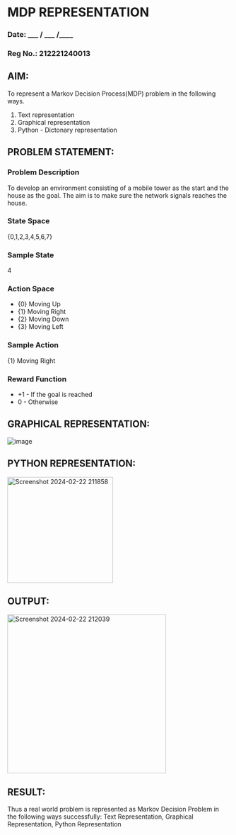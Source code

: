 # MDP REPRESENTATION
### Date:  ___ / ___ /____
### Reg No.: 212221240013
## AIM:
To represent a Markov Decision Process(MDP) problem in the following ways.

1. Text representation
2. Graphical representation
3. Python - Dictonary representation

## PROBLEM STATEMENT:

### Problem Description
To develop an environment consisting of a mobile tower as the start and the house as the goal. The aim is to make sure the network signals reaches the house.

### State Space
{0,1,2,3,4,5,6,7}

### Sample State
4

### Action Space
* {0} Moving Up
* {1} Moving Right
* {2} Moving Down
* {3} Moving Left

### Sample Action
{1} Moving Right

### Reward Function
* +1 - If the goal is reached
* 0 - Otherwise

## GRAPHICAL REPRESENTATION:
![image](https://github.com/Dhanireddy-Amarnthreddy/mdp-representation/assets/94165103/6766f547-7e5a-4f3b-889a-9b066143e1c4)



## PYTHON REPRESENTATION:
<img width="239" alt="Screenshot 2024-02-22 211858" src="https://github.com/Dhanireddy-Amarnthreddy/mdp-representation/assets/94165103/d7cc26ed-dc16-4ed6-b1f0-da4873a6d0f2">



## OUTPUT:
<img width="359" alt="Screenshot 2024-02-22 212039" src="https://github.com/Dhanireddy-Amarnthreddy/mdp-representation/assets/94165103/175cf937-f244-4125-92a0-0749b125c8e4">



## RESULT:
Thus a real world problem is represented as Markov Decision Problem in the following ways successfully: Text Representation, Graphical Representation, Python Representation


